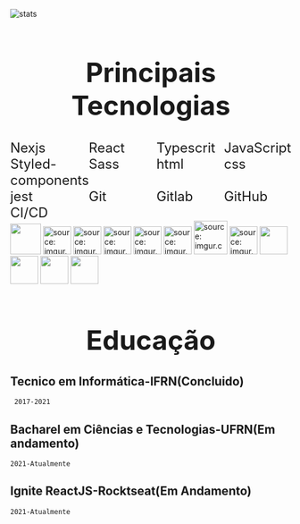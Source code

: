 ![stats](https://github-readme-stats.vercel.app/api?username=carlos0406&show_icons=true&theme=dracula&include_all_commits=true&count_private=true)

<h1 style="font-size:3rem; text-align:center" > Principais Tecnologias  </h1>

<div>
  <div style="display:grid;  grid-template-columns: repeat(4, 1fr); font-size:1.5rem">
    <span>Nexjs</span>
    <span>React</span>
    <span>Typescrit</span>
    <span>JavaScript</span>
    <span>Styled-components</span>
    <span>Sass</span>
    <span>html</span>
    <span>css</span>
    <span>jest</span>
    <span>Git</span>
    <span>Gitlab</span>
    <span>GitHub</span>
    <span>CI/CD</span>
  </div>
  <img style="width: 55px;" src="https://camo.githubusercontent.com/8660df2110ee913ff739e173b9d00871d8f8eb1bf7596e22c64d62bfae7e2b5a/68747470733a2f2f7777772e6f6e67726170682e636f6d2f77702d636f6e74656e742f75706c6f6164732f323031382f30322f6e6578746a735f69636f6e2e706e67" alt=""> 
 <img  style="width: 50px;"  src="https://i.imgur.com/YJEshz8.png" title="source: imgur.com" />
 <img style="width: 50px;"src="https://i.imgur.com/2UkauW2.png" title="source: imgur.com" />
 <img style="width: 50px;" src="https://i.imgur.com/yuf15o9.png" title="source: imgur.com" />
  <img  style="width: 50px;" src="https://i.imgur.com/ofgAqwE.png" title="source: imgur.com" />
  <img  style="width: 50px;" src="https://i.imgur.com/FZ2TPVV.png" title="source: imgur.com" />
  <img  style="width: 60px;" src="https://i.imgur.com/ZEdiPHy.png" title="source: imgur.com" />
  <img  style="width: 50px;" src="https://i.imgur.com/8rzdxbP.png" title="source: imgur.com" />
  <img style="width: 50px;" src="https://nx.dev/documentation/latest/shared/jest-logo.png" alt="">
  <img style="width: 50px;" src="https://upload.wikimedia.org/wikipedia/commons/thumb/3/3f/Git_icon.svg/1024px-Git_icon.svg.png" alt="">
  <img style="width: 50px;" src="https://img.icons8.com/color/452/gitlab.png" alt="">
  <img style="width: 50px;" src="https://image.flaticon.com/icons/png/512/25/25231.png" alt="">
</div>
<h1 style="font-size:3rem; text-align:center" > Educação  </h1>

## Tecnico em Informática-IFRN(Concluido)

     2017-2021

## Bacharel em Ciências e Tecnologias-UFRN(Em andamento)

    2021-Atualmente

## Ignite ReactJS-Rocktseat(Em Andamento)

    2021-Atualmente
